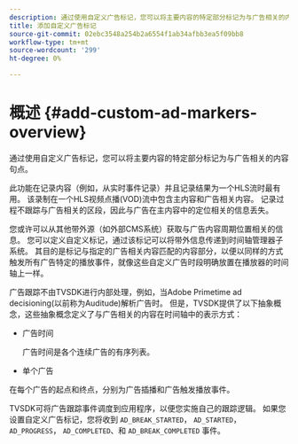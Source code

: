 ```yaml
---
description: 通过使用自定义广告标记，您可以将主要内容的特定部分标记为与广告相关的内容句点。
title: 添加自定义广告标记
source-git-commit: 02ebc3548a254b2a6554f1ab34afbb3ea5f09bb8
workflow-type: tm+mt
source-wordcount: '299'
ht-degree: 0%

---
```


# 概述 {#add-custom-ad-markers-overview}

通过使用自定义广告标记，您可以将主要内容的特定部分标记为与广告相关的内容句点。

此功能在记录内容（例如，从实时事件记录）并且记录结果为一个HLS流时最有用。 该录制在一个HLS视频点播(VOD)流中包含主内容和广告相关内容。 记录过程不跟踪与广告相关的区段，因此与广告在主内容中的定位相关的信息丢失。

您或许可以从其他带外源（如外部CMS系统）获取与广告内容周期位置相关的信息。 您可以定义自定义标记，通过该标记可以将带外信息传递到时间轴管理器子系统。 其目的是标记与指定的广告相关内容匹配的内容部分，以便以同样的方式触发所有广告特定的播放事件，就像这些自定义广告时段明确放置在播放器的时间轴上一样。

广告跟踪不由TVSDK进行内部处理，例如，当Adobe Primetime ad decisioning(以前称为Auditude)解析广告时。 但是，TVSDK提供了以下抽象概念，这些抽象概念定义了与广告相关的内容在时间轴中的表示方式：

* 广告时间

  广告时间是各个连续广告的有序列表。
* 单个广告

在每个广告的起点和终点，分别为广告插播和广告触发播放事件。

TVSDK可将广告跟踪事件调度到应用程序，以便您实施自己的跟踪逻辑。 如果您设置自定义广告标记，您将收到 `AD_BREAK_STARTED`， `AD_STARTED`， `AD_PROGRESS`， `AD_COMPLETED`、和 `AD_BREAK_COMPLETED` 事件。
